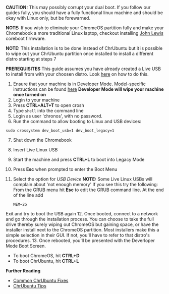 **CAUTION:** This may possibly corrupt your dual boot. If you follow our guides fully, you should have a fully 
functional linux machine and should be okay with Linux only, but be forewarned.

**NOTE:** If you wish to eliminate your ChromeOS partition fully and make your Chromebook a more traditional Linux 
laptop, checkout installing [John Lewis](https://wiki.archlinux.org/index.php/Chromebook#Custom_Firmware) coreboot firmware.

**NOTE:** This installation is to be done instead of ChrUbuntu but it is possible to wipe out your ChrUbuntu partition once installed to install a different distro starting at steps 7

**PREREQUISITES** This guide assumes you have already created a Live USB to install from with your choosen distro.
Look [here](https://github.com/iantrich/ChrUbuntu-Guides/blob/master/Guides/Creating%20a%20Live%20USB.md) on how to do this.

1. Ensure that your machine is in Developer Mode. Model-specific instructions can be found [here](http://www.chromium.org/chromium-os/developer-information-for-chrome-os-devices)
  **Developer Mode will wipe your machine once turned on**
2. Login to your machine
3. Press **CTRL+ALT+T** to open crosh
4. Type `shell` into the command line
5. Login as user 'chronos', with no password.
6. Run the command to allow booting to Linux and USB devices:

  `sudo crossystem dev_boot_usb=1 dev_boot_legacy=1`
  
7. Shut down the Chromebook
8. Insert Live Linux USB
9. Start the machine and press **CTRL+L** to boot into Legacy Mode
10. Press **Esc** when prompted to enter the Boot Menu
11. Select the option for *USB Device*
  **NOTE:** Some Live Linux USBs will complain about 'not enough memory' If you see this try the following:
  From the GRUB menu hit **Esc** to edit the GRUB command line. At the end of the line add
    
    `MEM=2G`
    
  Exit and try to boot the USB again
12. Once booted, connect to a network and go through the installation process. You can choose to take the full drive
thereby surely wiping out ChromeOS but gaining space, or have the installer install next to the ChromeOS partition.
Most installers make this a simple selection in their GUI. If not, you'll have to refer to that distro's procedures.
13. Once rebooted, you'll be presented with the Deverloper Mode Boot Screen.
  * To boot ChromeOS, hit **CTRL+D**
  * To boot ChrUbuntu, hit **CTRL+L**
  
**Further Reading**
  * [Common ChrUbuntu Fixes](https://github.com/iantrich/ChrUbuntu-Guides#fixes)
  * [ChrUbuntu Tips](https://github.com/iantrich/ChrUbuntu-Guides#tips)
